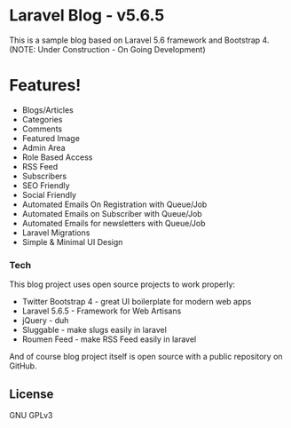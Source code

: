 # Laravel Blog - v5.6.5
This is a sample blog based on Laravel 5.6 framework and Bootstrap 4.
(NOTE: Under Construction - On Going Development)
# Features!
  - Blogs/Articles
  - Categories
  - Comments
  - Featured Image
  - Admin Area
  - Role Based Access
  - RSS Feed
  - Subscribers
  - SEO Friendly
  - Social Friendly
  - Automated Emails On Registration with Queue/Job
  - Automated Emails on Subscriber with Queue/Job
  - Automated Emails for newsletters with Queue/Job
  - Laravel Migrations
  - Simple & Minimal UI Design


### Tech
This blog project uses open source projects to work properly:
* Twitter Bootstrap 4 - great UI boilerplate for modern web apps
* Laravel 5.6.5 - Framework for Web Artisans
* jQuery - duh
* Sluggable - make slugs easily in laravel
* Roumen Feed - make RSS Feed easily in laravel

And of course blog project itself is open source with a public repository on GitHub.

License
----

GNU GPLv3
